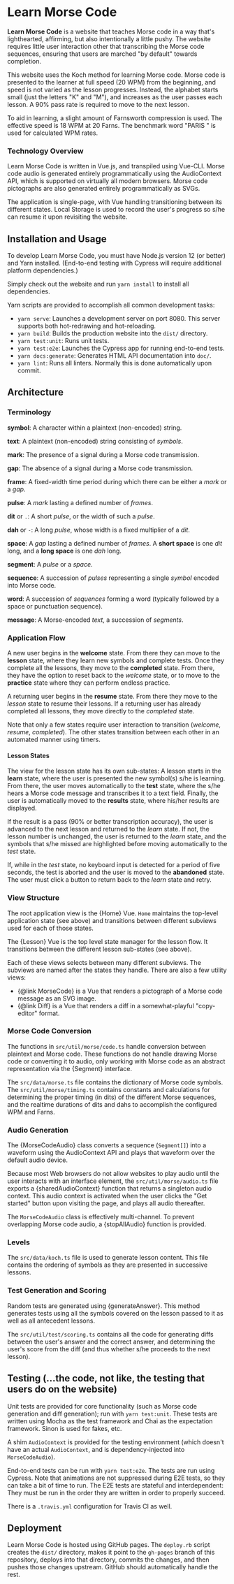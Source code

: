 # Learn Morse Code

**Learn Morse Code** is a website that teaches Morse code in a way that's
lighthearted, affirming, but also intentionally a little pushy. The website
requires little user interaction other that transcribing the Morse code
sequences, ensuring that users are marched "by default" towards completion.

This website uses the Koch method for learning Morse code. Morse code is
presented to the learner at full speed (20 WPM) from the beginning, and speed is
not varied as the lesson progresses. Instead, the alphabet starts small (just
the letters "K" and "M"), and increases as the user passes each lesson. A 90%
pass rate is required to move to the next lesson.

To aid in learning, a slight amount of Farnsworth compression is used. The
effective speed is 18 WPM at 20 Farns. The benchmark word "PARIS " is used for
calculated WPM rates.

### Technology Overview

Learn Morse Code is written in Vue.js, and transpiled using Vue-CLI. Morse code
audio is generated entirely programmatically using the AudioContext API, which
is supported on virtually all modern browsers. Morse code pictographs are also
generated entirely programmatically as SVGs.

The application is single-page, with Vue handling transitioning between its
different states. Local Storage is used to record the user's progress so s/he
can resume it upon revisiting the website.

## Installation and Usage

To develop Learn Morse Code, you must have Node.js version 12 (or better) and
Yarn installed. (End-to-end testing with Cypress will require additional
platform dependencies.)

Simply check out the website and run `yarn install` to install all dependencies.

Yarn scripts are provided to accomplish all common development tasks:

* `yarn serve`: Launches a development server on port 8080. This server supports
  both hot-redrawing and hot-reloading.
* `yarn build`: Builds the production website into the `dist/` directory.
* `yarn test:unit`: Runs unit tests.
* `yarn test:e2e`: Launches the Cypress app for running end-to-end tests.
* `yarn docs:generate`: Generates HTML API documentation into `doc/`.
* `yarn lint`: Runs all linters. Normally this is done automatically upon
  commit.

## Architecture

### Terminology

**symbol**: A character within a plaintext (non-encoded) string.

**text**: A plaintext (non-encoded) string consisting of _symbols_.

**mark**: The presence of a signal during a Morse code transmission.

**gap**: The absence of a signal during a Morse code transmission.

**frame**: A fixed-width time period during which there can be either a _mark_
or a _gap_.

**pulse**: A _mark_ lasting a defined number of _frames_.

**dit** or `.`: A short _pulse_, or the width of such a _pulse_.

**dah** or `-`: A long _pulse_, whose width is a fixed multiplier of a _dit_.

**space**: A _gap_ lasting a defined number of _frames_. A **short space** is
one _dit_ long, and a **long space** is one _dah_ long.

**segment**: A _pulse_ or a _space_.

**sequence**: A succession of _pulses_ representing a single _symbol_ encoded
into Morse code.

**word**: A succession of _sequences_ forming a word (typically followed by a
space or punctuation sequence).

**message**: A Morse-encoded _text_, a succession of _segments_.

### Application Flow

A new user begins in the **welcome** state. From there they can move to the
**lesson** state, where they learn new symbols and complete tests. Once they
complete all the lessons, they move to the **completed** state. From there, they
have the option to reset back to the _welcome_ state, or to move to the
**practice** state where they can perform endless practice.

A returning user begins in the **resume** state. From there they move to the
_lesson_ state to resume their lessons. If a returning user has already
completed all lessons, they move directly to the _completed_ state.

Note that only a few states require user interaction to transition (_welcome_,
_resume_, _completed_). The other states transition between each other in an
automated manner using timers.

#### Lesson States

The view for the lesson state has its own sub-states: A lesson starts in the
**learn** state, where the user is presented the new symbol(s) s/he is learning.
From there, the user moves automatically to the **test** state, where the s/he
hears a Morse code message and transcribes it to a text field. Finally, the
user is automatically moved to the **results** state, where his/her results are
displayed.

If the result is a pass (90% or better transcription accuracy), the user is
advanced to the next lesson and returned to the _learn_ state. If not, the
lesson number is unchanged, the user is returned to the _learn_ state, and the
symbols that s/he missed are highlighted before moving automatically to the
_test_ state.

If, while in the _test_ state, no keyboard input is detected for a period of
five seconds, the test is aborted and the user is moved to the **abandoned**
state. The user must click a button to return back to the _learn_ state and
retry.

### View Structure

The root application view is the {Home} Vue. `Home` maintains
the top-level application state (see above) and transitions between different
subviews used for each of those states.

The {Lesson} Vue is the top level state manager for the lesson flow. It
transitions between the different lesson sub-states (see above).

Each of these views selects between many different subviews. The subviews are
named after the states they handle. There are also a few utility views:

* {@link MorseCode} is a Vue that renders a pictograph of a Morse code message 
  as an SVG image.
* {@link Diff} is a Vue that renders a diff in a somewhat-playful "copy-editor"
  format.

### Morse Code Conversion

The functions in `src/util/morse/code.ts` handle conversion between plaintext
and Morse code. These functions do not handle drawing Morse code or converting
it to audio, only working with Morse code as an abstract representation via the
{Segment} interface.

The `src/data/morse.ts` file contains the dictionary of Morse code symbols. The
`src/util/morse/timing.ts` contains constants and calculations for determining
the proper timing (in dits) of the different Morse sequences, and the realtime
durations of dits and dahs to accomplish the configured WPM and Farns.

### Audio Generation

The {MorseCodeAudio} class converts a sequence (`Segment[]`) into a waveform
using the AudioContext API and plays that waveform over the default audio
device.

Because most Web browsers do not allow websites to play audio until the user
interacts with an interface element, the `src/util/morse/audio.ts` file exports
a {sharedAudioContext} function that returns a singleton audio context. This
audio context is activated when the user clicks the "Get started" button upon
visiting the page, and plays all audio thereafter.

The `MorseCodeAudio` class is effectively multi-channel. To prevent overlapping
Morse code audio, a {stopAllAudio} function is provided.

### Levels

The `src/data/koch.ts` file is used to generate lesson content. This file
contains the ordering of symbols as they are presented in successive lessons.

### Test Generation and Scoring

Random tests are generated using {generateAnswer}. This method generates tests
using all the symbols covered on the lesson passed to it as well as all
antecedent lessons.

The `src/util/test/scoring.ts` contains all the code for generating diffs
between the user's answer and the correct answer, and determining the user's
score from the diff (and thus whether s/he proceeds to the next lesson).

## Testing (…the code, not like, the testing that users do on the website)

Unit tests are provided for core functionality (such as Morse code generation
and diff generation); run with `yarn test:unit`. These tests are written using
Mocha as the test framework and Chai as the expectation framework. Sinon is used
for fakes, etc.

A shim `AudioContext` is provided for the testing environment (which doesn't
have an actual `AudioContext`, and is dependency-injected into 
`MorseCodeAudio`).

End-to-end tests can be run with `yarn test:e2e`. The tests are run using
Cypress. Note that animations are not suppressed during E2E tests, so they can
take a bit of time to run. The E2E tests are stateful and interdependent: They
must be run in the order they are written in order to properly succeed.

There is a `.travis.yml` configuration for Travis CI as well.

## Deployment

Learn Morse Code is hosted using GitHub pages. The `deploy.rb` script creates
the `dist/` directory, makes it point to the `gh-pages` branch of this
repository, deploys into that directory, commits the changes, and then pushes
those changes upstream. GitHub should automatically handle the rest.
